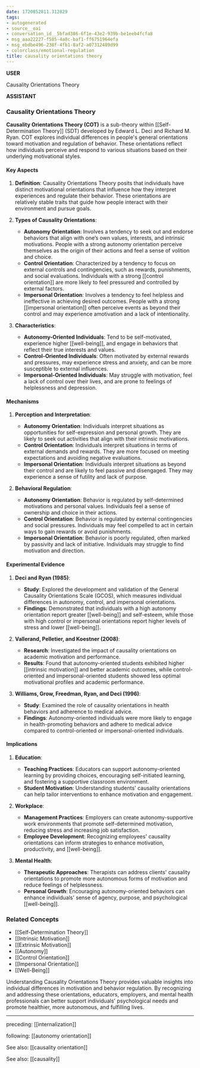 ```yaml
---
date: 1720852811.312829
tags:
- autogenerated
- source__oai
- conversation_id__5bfad386-6f1e-43e2-939b-be1eeb4fcfa8
- msg_aaa22227-f585-4a8c-baf1-ff6751964efa
- msg_ebdbe496-238f-4fb1-8af2-a07312489d99
- colorclass/emotional-regulation
title: causality orientations theory
---
```


**USER**

Causality Orientations Theory


**ASSISTANT**

### Causality Orientations Theory

**Causality Orientations Theory (COT)** is a sub-theory within [[Self-Determination Theory]] (SDT) developed by Edward L. Deci and Richard M. Ryan. COT explores individual differences in people's general orientations toward motivation and regulation of behavior. These orientations reflect how individuals perceive and respond to various situations based on their underlying motivational styles.

#### Key Aspects

1. **Definition**:
   Causality Orientations Theory posits that individuals have distinct motivational orientations that influence how they interpret experiences and regulate their behavior. These orientations are relatively stable traits that guide how people interact with their environment and pursue goals.

2. **Types of Causality Orientations**:
   - **Autonomy Orientation**: Involves a tendency to seek out and endorse behaviors that align with one’s own values, interests, and intrinsic motivations. People with a strong autonomy orientation perceive themselves as the origin of their actions and feel a sense of volition and choice.
   - **Control Orientation**: Characterized by a tendency to focus on external controls and contingencies, such as rewards, punishments, and social evaluations. Individuals with a strong [[control orientation]] are more likely to feel pressured and controlled by external factors.
   - **Impersonal Orientation**: Involves a tendency to feel helpless and ineffective in achieving desired outcomes. People with a strong [[impersonal orientation]] often perceive events as beyond their control and may experience amotivation and a lack of intentionality.

3. **Characteristics**:
   - **Autonomy-Oriented Individuals**: Tend to be self-motivated, experience higher [[well-being]], and engage in behaviors that reflect their true interests and values.
   - **Control-Oriented Individuals**: Often motivated by external rewards and pressures, may experience stress and anxiety, and can be more susceptible to external influences.
   - **Impersonal-Oriented Individuals**: May struggle with motivation, feel a lack of control over their lives, and are prone to feelings of helplessness and depression.

#### Mechanisms

1. **Perception and Interpretation**:
   - **Autonomy Orientation**: Individuals interpret situations as opportunities for self-expression and personal growth. They are likely to seek out activities that align with their intrinsic motivations.
   - **Control Orientation**: Individuals interpret situations in terms of external demands and rewards. They are more focused on meeting expectations and avoiding negative evaluations.
   - **Impersonal Orientation**: Individuals interpret situations as beyond their control and are likely to feel passive and disengaged. They may experience a sense of futility and lack of purpose.

2. **Behavioral Regulation**:
   - **Autonomy Orientation**: Behavior is regulated by self-determined motivations and personal values. Individuals feel a sense of ownership and choice in their actions.
   - **Control Orientation**: Behavior is regulated by external contingencies and social pressures. Individuals may feel compelled to act in certain ways to gain rewards or avoid punishments.
   - **Impersonal Orientation**: Behavior is poorly regulated, often marked by passivity and lack of initiative. Individuals may struggle to find motivation and direction.

#### Experimental Evidence

1. **Deci and Ryan (1985)**:
   - **Study**: Explored the development and validation of the General Causality Orientations Scale (GCOS), which measures individual differences in autonomy, control, and impersonal orientations.
   - **Findings**: Demonstrated that individuals with a high autonomy orientation report greater [[well-being]] and self-esteem, while those with high control or impersonal orientations report higher levels of stress and lower [[well-being]].

2. **Vallerand, Pelletier, and Koestner (2008)**:
   - **Research**: Investigated the impact of causality orientations on academic motivation and performance.
   - **Results**: Found that autonomy-oriented students exhibited higher [[intrinsic motivation]] and better academic outcomes, while control-oriented and impersonal-oriented students showed less optimal motivational profiles and academic performance.

3. **Williams, Grow, Freedman, Ryan, and Deci (1996)**:
   - **Study**: Examined the role of causality orientations in health behaviors and adherence to medical advice.
   - **Findings**: Autonomy-oriented individuals were more likely to engage in health-promoting behaviors and adhere to medical advice compared to control-oriented or impersonal-oriented individuals.

#### Implications

1. **Education**:
   - **Teaching Practices**: Educators can support autonomy-oriented learning by providing choices, encouraging self-initiated learning, and fostering a supportive classroom environment.
   - **Student Motivation**: Understanding students' causality orientations can help tailor interventions to enhance motivation and engagement.

2. **Workplace**:
   - **Management Practices**: Employers can create autonomy-supportive work environments that promote self-determined motivation, reducing stress and increasing job satisfaction.
   - **Employee Development**: Recognizing employees' causality orientations can inform strategies to enhance motivation, productivity, and [[well-being]].

3. **Mental Health**:
   - **Therapeutic Approaches**: Therapists can address clients' causality orientations to promote more autonomous forms of motivation and reduce feelings of helplessness.
   - **Personal Growth**: Encouraging autonomy-oriented behaviors can enhance individuals' sense of agency, purpose, and psychological [[well-being]].

### Related Concepts

- [[Self-Determination Theory]]
- [[Intrinsic Motivation]]
- [[Extrinsic Motivation]]
- [[Autonomy]]
- [[Control Orientation]]
- [[Impersonal Orientation]]
- [[Well-Being]]

Understanding Causality Orientations Theory provides valuable insights into individual differences in motivation and behavior regulation. By recognizing and addressing these orientations, educators, employers, and mental health professionals can better support individuals' psychological needs and promote healthier, more autonomous, and fulfilling lives.


---

preceding: [[internalization]]  


following: [[autonomy orientation]]

See also: [[causality orientation]]


See also: [[causality]]